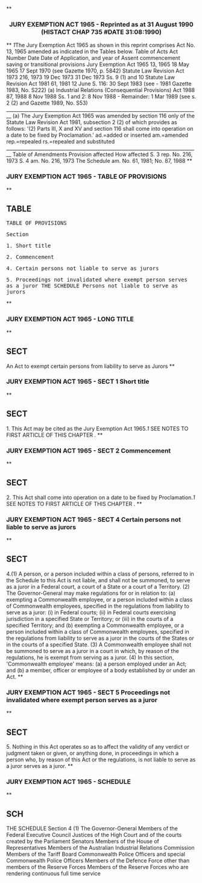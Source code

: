 **<b>

### <center><name>JURY EXEMPTION ACT 1965 - Reprinted as at 31 August 1990 (HISTACT CHAP 735 #DATE 31:08:1990) </name></center>
</b>** *1*The Jury Exemption Act 1965 as shown in this reprint comprises Act No. 13, 1965 amended as indicated in the Tables below.<lf>                                  Table of Acts<lf> Act<lf> Number         Date          Date of                            Application,<lf> and year        of Assent    commencement                       saving or<lf>                                                                 transitional<lf>                                                                 provisions<lf> Jury Exemption Act 1965<lf> 13, 1965       18 May 1965   17 Sept 1970 (see Gazette<lf>                              1970, p. 5842)<lf> Statute Law Revision Act 1973<lf> 216, 1973      19 Dec 1973   31 Dec 1973                        Ss. 9 (1)<lf>                                                                 and 10<lf> Statute Law Revision Act 1981<lf> 61, 1981       12 June       S. 116: 30 Sept 1983 (see          -<lf>                1981          Gazette 1983, No. S222) (a)<lf> Industrial Relations (Consequential Provisions) Act 1988<lf> 87, 1988       8 Nov 1988    Ss. 1 and 2: 8 Nov 1988            -<lf>                              Remainder: 1 Mar 1989 (see<lf>                              s. 2 (2) and Gazette 1989,<lf>                              No. S53)<lf> ______________________________________________________________________________ __ (a) The Jury Exemption Act 1965 was amended by section 116 only of the Statute Law Revision Act 1981, subsection 2 (2) of which provides as follows:<lf>   '(2) Parts III, X and XV and section 116 shall come into operation on a date to be fixed by Proclamation.'<lf> ad.=added or inserted am.=amended rep.=repealed rs.=repealed and substituted<lf> ______________________________________________________________________________ __ Table of Amendments<lf> Provision affected<lf>           How affected<lf> S. 3<lf>           rep. No. 216, 1973<lf> S. 4<lf>           am. No. 216, 1973<lf> The Schedule<lf>           am. No. 61, 1981; No. 87, 1988<lf> </lf></lf></lf></lf></lf></lf></lf></lf></lf></lf></lf></lf></lf></lf></lf></lf></lf></lf></lf></lf></lf></lf></lf></lf></lf></lf></lf></lf></lf></lf></lf></lf></lf>
**<b>

### <name>JURY EXEMPTION ACT 1965 - TABLE OF PROVISIONS </name>
</b>** 

## TABLE
<tables> <tt>                              TABLE OF PROVISIONS<lf> 

Section<lf> <p>     1\. Short title<lf> <p>     2\. Commencement<lf> <p>     4\. Certain persons not liable to serve as jurors<lf> <p>     5\. Proceedings not invalidated where exempt person serves as a juror<lf>                        THE SCHEDULE<lf>              Persons not liable to serve as jurors<lf> </lf></lf></lf></p></lf></p></lf></p></lf></p></lf>
</lf></tt></tables>
**<b>

### <name>JURY EXEMPTION ACT 1965 - LONG TITLE </name>
</b>** 

## SECT
<sect>     An Act to exempt certain persons from liability to serve as Jurors<lf> </lf></sect>
**<b>

### <name>JURY EXEMPTION ACT 1965 - SECT 1 Short title </name>
</b>** 

## SECT
<sect>   1\. This Act may be cited as the Jury Exemption Act 1965.*1* SEE NOTES TO FIRST ARTICLE OF THIS CHAPTER . </sect>
**<b>

### <name>JURY EXEMPTION ACT 1965 - SECT 2 Commencement </name>
</b>** 

## SECT
<sect>   2\. This Act shall come into operation on a date to be fixed by Proclamation.*1* SEE NOTES TO FIRST ARTICLE OF THIS CHAPTER . </sect>
**<b>

### <name>JURY EXEMPTION ACT 1965 - SECT 4 Certain persons not liable to serve as jurors </name>
</b>** 

## SECT
<sect>   4.(1) A person, or a person included within a class of persons, referred to in the Schedule to this Act is not liable, and shall not be summoned, to serve as a juror in a Federal court, a court of a State or a court of a Territory.<lf>   (2) The Governor-General may make regulations for or in relation to:<lf>    (a) exempting a Commonwealth employee, or a person included within a class<lf> of Commonwealth employees, specified in the regulations from liability to serve as a juror:<lf>          (i) in Federal courts;<lf>          (ii) in Federal courts exercising jurisdiction in a specified State or<lf> Territory; or<lf>          (iii) in the courts of a specified Territory; and<lf>    (b) exempting a Commonwealth employee, or a person included within a class<lf> of Commonwealth employees, specified in the regulations from liability to serve as a juror in the courts of the States or in the courts of a specified State.<lf>   (3) A Commonwealth employee shall not be summoned to serve as a juror in a court in which, by reason of the regulations, he is exempt from serving as a juror.<lf>   (4) In this section, 'Commonwealth employee' means:<lf>    (a) a person employed under an Act; and<lf>    (b) a member, officer or employee of a body established by or under an Act.<lf> </lf></lf></lf></lf></lf></lf></lf></lf></lf></lf></lf></lf></lf></lf></sect>
**<b>

### <name>JURY EXEMPTION ACT 1965 - SECT 5 Proceedings not invalidated where exempt person serves as a juror </name>
</b>** 

## SECT
<sect>   5\. Nothing in this Act operates so as to affect the validity of any verdict or judgment taken or given, or anything done, in proceedings in which a person who, by reason of this Act or the regulations, is not liable to serve as a juror serves as a juror. </sect>
**<b>

### <name>JURY EXEMPTION ACT 1965 - SCHEDULE </name>
</b>** 

## SCH
<sch>                               THE SCHEDULE            Section 4 (1)<lf> The Governor-General<lf> Members of the Federal Executive Council<lf> Justices of the High Court and of the courts created by the Parliament<lf> Senators<lf> Members of the House of Representatives<lf> Members of the Australian Industrial Relations Commission<lf> Members of the Tariff Board<lf> Commonwealth Police Officers and special Commonwealth Police Officers<lf> Members of the Defence Force other than members of the Reserve Forces<lf> Members of the Reserve Forces who are rendering continuous full time service<lf> </lf></lf></lf></lf></lf></lf></lf></lf></lf></lf></lf></sch>
